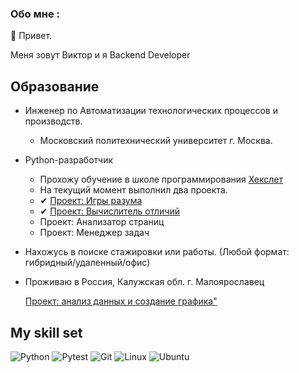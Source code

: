 ### Обо мне :
👋 Привет.

Меня зовут Виктор и я Backend Developer
## Образование
- Инженер по Автоматизации технологических процессов и производств.
  - Московский политехнический университет г. Москва.
- Python-разработчик
  - Прохожу обучение в школе программирования [Хекслет](https://ru.hexlet.io)
  - На текущий момент выполнил два проекта.
  - ✔ [Проект: Игры разума](https://github.com/qffo/python-project-49)
  - ✔ [Проект: Вычислитель отличий](https://github.com/qffo/python-project-50)
  - Проект: Анализатор страниц
  - Проект: Менеджер задач
- Нахожусь в поиске стажировки или работы. (Любой формат: гибридный/удаленный/офис)
- Проживаю в Россия, Калужская обл. г. Малоярославец

  [Проект: анализ данных и создание графика"](https://github.com/qffo/rpn-seo-k)

## My skill set
![Python](https://img.shields.io/badge/Python-3776AB?style=for-the-badge&logo=python&logoColor=white) 
![Pytest](https://img.shields.io/badge/-pytest-blue?style=for-the-badge&logo=pytest&logoColor=white)
![Git](https://img.shields.io/badge/git-%23F05033.svg?style=for-the-badge&logo=git&logoColor=white)
![Linux](https://img.shields.io/badge/Linux-FCC624?style=for-the-badge&logo=linux&logoColor=black) 
![Ubuntu](https://img.shields.io/badge/Ubuntu-E95420?style=for-the-badge&logo=ubuntu&logoColor=white)
